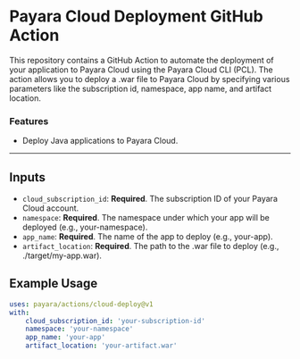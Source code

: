 # Payara Cloud Deployment GitHub Action

This repository contains a GitHub Action to automate the deployment of your application to Payara Cloud using the Payara Cloud CLI (PCL). The action allows you to deploy a .war file to Payara Cloud by specifying various parameters like the subscription id, namespace, app name, and artifact location.

### Features
- Deploy Java applications to Payara Cloud. 

---
## Inputs

- `cloud_subscription_id`: **Required**. The subscription ID of your Payara Cloud account.
- `namespace`: **Required**. The namespace under which your app will be deployed (e.g., your-namespace). 
- `app_name`: **Required**. The name of the app to deploy (e.g., your-app). 
- `artifact_location`: **Required**. The path to the .war file to deploy (e.g., ./target/my-app.war).

## Example Usage

```yaml
uses: payara/actions/cloud-deploy@v1
with:
    cloud_subscription_id: 'your-subscription-id'
    namespace: 'your-namespace'
    app_name: 'your-app'
    artifact_location: 'your-artifact.war'
```
